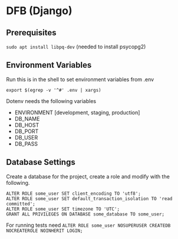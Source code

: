 # DFB (Django)

## Prerequisites

`sudo apt install libpq-dev` (needed to install psycopg2)


## Environment Variables

Run this is in the shell to set environment variables from .env

`export $(egrep -v '^#' .env | xargs)`

Dotenv needs the following variables

  - ENVIRONMENT [development, staging, production]
  - DB_NAME
  - DB_HOST
  - DB_PORT
  - DB_USER
  - DB_PASS


## Database Settings

Create a database for the project, create a role and modify with the following. 

```CREATE ROLE some_user with PASSWORD 'very-strong-password' LOGIN;
ALTER ROLE some_user SET client_encoding TO 'utf8';
ALTER ROLE some_user SET default_transaction_isolation TO 'read committed';
ALTER ROLE some_user SET timezone TO 'UTC';
GRANT ALL PRIVILEGES ON DATABASE some_database TO some_user;
```

For running tests need
`ALTER ROLE some_user NOSUPERUSER CREATEDB NOCREATEROLE NOINHERIT LOGIN;`